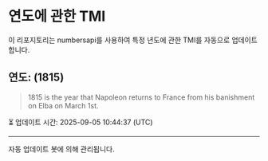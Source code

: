
# 연도에 관한 TMI

이 리포지토리는 numbersapi를 사용하여 특정 년도에 관한 TMI를 자동으로 업데이트합니다.

## 연도: (1815)
> 1815 is the year that Napoleon returns to France from his banishment on Elba on March 1st.

⏳ 업데이트 시간: 2025-09-05 10:44:37 (UTC)

---
자동 업데이트 봇에 의해 관리됩니다.
